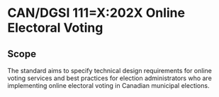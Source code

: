 # CAN/DGSI 111=X:202X Online Electoral Voting

## Scope

The standard aims to specify technical design requirements for online voting services and best practices for election administrators who are implementing online electoral voting in Canadian municipal elections.

